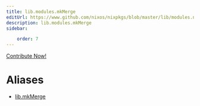 ```yaml
---
title: lib.modules.mkMerge
editUrl: https://www.github.com/nixos/nixpkgs/blob/master/lib/modules.nix#L1021C13
description: lib.modules.mkMerge
sidebar:

    order: 7
---
```


<a href="https://www.github.com/nixos/nixpkgs/blob/master/lib/modules.nix#L1021C13">Contribute Now!</a>


# Aliases

- [lib.mkMerge](/reference/libmkMerge)


